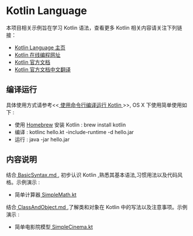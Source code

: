 # Kotlin Language

本项目相关示例旨在学习 Kotlin 语法，查看更多 Kotlin 相关内容请关注下列链接：

* [Kotlin Language 主页](http://kotlinlang.org/)
* [Kotlin 在线编程网址]( https://try.kotlinlang.org/#/Examples/Hello,%20world!/Simplest%20version/Simplest%20version.kt)
* [Kotlin 官方文档](http://kotlinlang.org/docs/reference/)
* [Kotlin 官方文档中文翻译](https://huanglizhuo.gitbooks.io/kotlin-in-chinese/content/Basics/Basic-Types.html)

## 编译运行

具体使用方式请参考<<[ 使用命令行编译运行 Kotlin ](http://blog.csdn.net/liangjiu2009/article/details/72518558)>>, OS X 下使用简单使用如下 :
- 使用 [Homebrew](https://brew.sh/) 安装 Kotlin : brew install kotlin
- 编译 : kotlinc hello.kt -include-runtime -d hello.jar
- 运行 : java -jar hello.jar

## 内容说明

结合[ BasicSyntax.md ](/BasicSyntax/BasicSyntax.md), 初步认识 Kotlin ,熟悉其基本语法,习惯用法以及代码风格。示例演示 :

- 简单计算器[ SimpleMath.kt ](/BasicSyntax/SimpleMath.kt)

结合[ ClassAndObject.md ](/ClassAndObject/ClassAndObject.md),了解类和对象在 Kotlin 中的写法以及注意事项。示例演示 :

- 简单电影院模型[ SimpleCinema.kt ](/ClassAndObject/SimpleCinema.kt)
